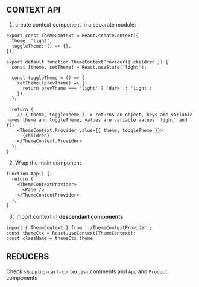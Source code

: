## CONTEXT API

1. create context component in a separate module:
```
export const ThemeContext = React.createContext({
  theme: 'light',
  toggleTheme: () => {},
});

export default function ThemeContextProvider({ children }) {
  const [theme, setTheme] = React.useState('light');
 
  const toggleTheme = () => {
    setTheme((prevTheme) => {
      return prevTheme === 'light' ? 'dark' : 'light';
    });
  };
 
  return (
    // { theme, toggleTheme } -> returns an object, keys are variable names theme and toggleTheme, values are variable values 'light' and f()
    <ThemeContext.Provider value={{ theme, toggleTheme }}> 
      {children}
    </ThemeContext.Provider>
  );
}
```

2. Wrap the main component
```
function App() {
  return (
    <ThemeContextProvider>
      <Page />
    </ThemeContextProvider>
  );
}
```

3. Import context in **descendant components**
```
import { ThemeContext } from './ThemeContextProvider';
const themeCtx = React.useContext(ThemeContext);
const className = themeCtx.theme
```

## REDUCERS
Check `shopping-cart-contex.jsx` comments and `App` and `Product` components